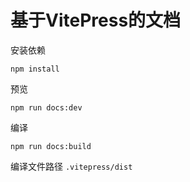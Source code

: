 # 基于VitePress的文档

安装依赖

    npm install

预览

    npm run docs:dev

编译

    npm run docs:build

编译文件路径 `.vitepress/dist`